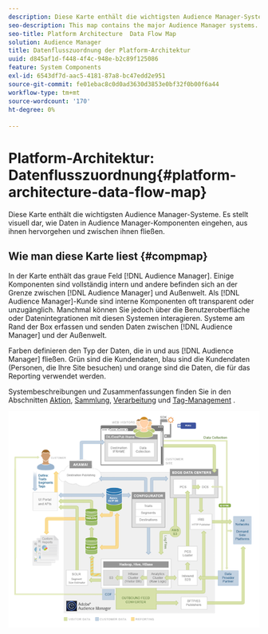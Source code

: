 ```yaml
---
description: Diese Karte enthält die wichtigsten Audience Manager-Systeme. Es stellt visuell dar, wie Daten in Audience Manager-Komponenten eingehen, aus ihnen hervorgehen und zwischen ihnen fließen.
seo-description: This map contains the major Audience Manager systems. It visually represents how data flows into, out of, and among Audience Manager components.
seo-title: Platform Architecture  Data Flow Map
solution: Audience Manager
title: Datenflusszuordnung der Platform-Architektur
uuid: d845af1d-f448-4f4c-948e-b2c89f125086
feature: System Components
exl-id: 6543df7d-aac5-4181-87a8-bc47edd2e951
source-git-commit: fe01ebac8c0d0ad3630d3853e0bf32f0b00f6a44
workflow-type: tm+mt
source-wordcount: '170'
ht-degree: 0%

---
```


# Platform-Architektur: Datenflusszuordnung{#platform-architecture-data-flow-map}

Diese Karte enthält die wichtigsten Audience Manager-Systeme. Es stellt visuell dar, wie Daten in Audience Manager-Komponenten eingehen, aus ihnen hervorgehen und zwischen ihnen fließen.

## Wie man diese Karte liest {#compmap}

<!-- 

c_compmap.xml

 -->

In der Karte enthält das graue Feld [!DNL Audience Manager]. Einige Komponenten sind vollständig intern und andere befinden sich an der Grenze zwischen [!DNL Audience Manager] und Außenwelt. Als [!DNL Audience Manager]-Kunde sind interne Komponenten oft transparent oder unzugänglich. Manchmal können Sie jedoch über die Benutzeroberfläche oder Datenintegrationen mit diesen Systemen interagieren. Systeme am Rand der Box erfassen und senden Daten zwischen [!DNL Audience Manager] und der Außenwelt.

Farben definieren den Typ der Daten, die in und aus [!DNL Audience Manager] fließen. Grün sind die Kundendaten, blau sind die Kundendaten (Personen, die Ihre Site besuchen) und orange sind die Daten, die für das Reporting verwendet werden.

Systembeschreibungen und Zusammenfassungen finden Sie in den Abschnitten [Aktion](../../reference/system-components/components-data-action.md), [Sammlung](../../reference/system-components/components-data-collection.md), [Verarbeitung](../../reference/system-components/components-data-processing.md) und [Tag-Management](../../reference/system-components/components-tag-management.md) .

![](assets/flowmap.png)
